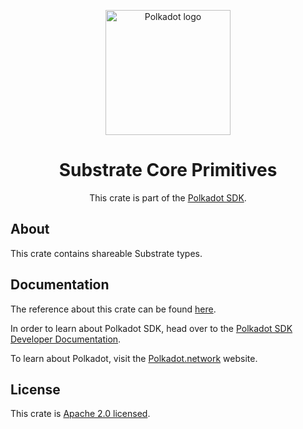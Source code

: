 <div align="center">

<img
alt="Polkadot logo" width="200"
src="https://raw.githubusercontent.com/paritytech/polkadot-sdk/rzadp/readmes/docs/images/Polkadot_Logo_Horizontal_Pink_BlackOnWhite.png">

# Substrate Core Primitives

This crate is part of the [Polkadot SDK](https://github.com/paritytech/polkadot-sdk/).

</div>

## About

This crate contains shareable Substrate types.

## Documentation

The reference about this crate can be found [here](https://paritytech.github.io/polkadot-sdk/master/sp_core).

In order to learn about Polkadot SDK, head over to the [Polkadot SDK Developer Documentation](https://paritytech.github.io/polkadot-sdk/master/polkadot_sdk_docs/index.html).

To learn about Polkadot, visit the [Polkadot.network](https://polkadot.network/) website.

## License

This crate is [Apache 2.0 licensed](https://spdx.org/licenses/Apache-2.0.html).
